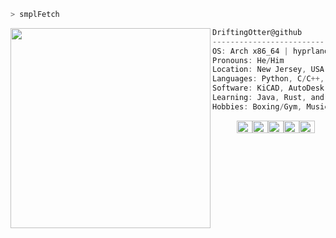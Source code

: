 ```bash
> smplFetch
```

<img align="left" src="https://avatars.githubusercontent.com/u/112343623?v=4" width="320" /> 

```csharp
DriftingOtter@github
-------------------------
OS: Arch x86_64 | hyprland
Pronouns: He/Him
Location: New Jersey, USA
Languages: Python, C/C++, SQL, HTML, CSS, JS, Rust, Java
Software: KiCAD, AutoDesk Fusion, Abelton, Davinci Resolve, VituixCAD
Learning: Java, Rust, and Signal Processing. 
Hobbies: Boxing/Gym, Music Production, IEMs, and counting...
```
<p align="left">
  &nbsp; &nbsp; &nbsp; &nbsp; &nbsp;
  <img alt="#474342" src="https://via.placeholder.com/15/474342/000000?text=+" width="25" height="20" /><img alt="#fbedf6" src="https://via.placeholder.com/15/fbedf6/000000?text=+" width="25" height="20" /><img alt="#c9594d" src="https://via.placeholder.com/15/c9594d/000000?text=+" width="25" height="20" /><img alt="#f8b9b2" src="https://via.placeholder.com/15/f8b9b2/000000?text=+" width="25" height="20" /><img alt="#ae9c9d" src="https://via.placeholder.com/15/ae9c9d/000000?text=+" width="25" height="20" />
</p>
